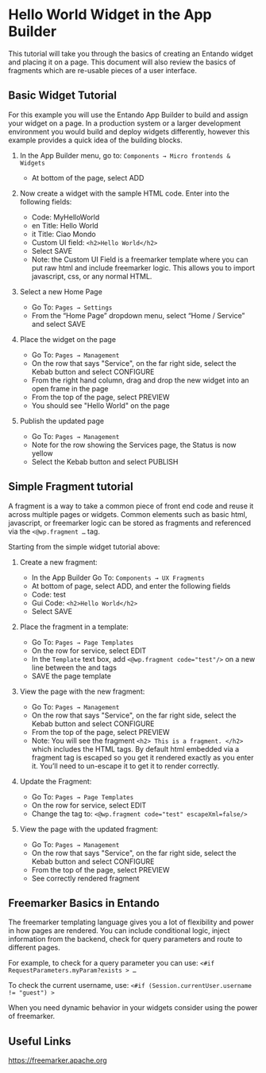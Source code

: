 # Hello World Widget in the App Builder

This tutorial will take you through the basics of creating an Entando
widget and placing it on a page. This document will also review the
basics of fragments which are re-usable pieces of a user interface.

## Basic Widget Tutorial

For this example you will use the Entando App Builder to build and
assign your widget on a page. In a production system or a larger
development environment you would build and deploy widgets differently,
however this example provides a quick idea of the building blocks.

1. In the App Builder menu, go to: `Components → Micro frontends & Widgets`
    -   At bottom of the page, select ADD 
    
2. Now create a widget with the sample HTML code.  Enter into the following fields: 
    -   Code: MyHelloWorld
    -   en Title: Hello World
    -   it Title: Ciao Mondo
    -   Custom UI field: `<h2>Hello World</h2>`
    -   Select SAVE
    -   Note: the Custom UI Field is a freemarker template where you can put raw html and include freemarker logic. This allows you to import javascript, css, or any normal HTML.
    
3. Select a new Home Page
    -   Go To: `Pages → Settings`
    -   From the “Home Page” dropdown menu, select “Home / Service” and select SAVE
    
4. Place the widget on the page
    -   Go To: `Pages → Management`
    -   On the row that says "Service", on the far right side, select the Kebab button and select CONFIGURE
    -   From the right hand column, drag and drop the new widget into an open frame in the page
    -   From the top of the page, select PREVIEW 
    -   You should see "Hello World" on the page
    
5. Publish the updated page
    -   Go To: `Pages → Management`
    -   Note for the row showing the Services page, the Status is now yellow
    -   Select the Kebab button and select PUBLISH


## Simple Fragment tutorial

A fragment is a way to take a common piece of front end code and reuse
it across multiple pages or widgets. Common elements such as basic html,
javascript, or freemarker logic can be stored as fragments and
referenced via the `<@wp.fragment …` tag.

Starting from the simple widget tutorial above:
1. Create a new fragment:
    -   In the App Builder Go To: `Components → UX Fragments`
    -   At bottom of page, select ADD, and enter the following fields
    -   Code: test
    -   Gui Code: `<h2>Hello World</h2>`
    -   Select SAVE
        
2. Place the fragment in a template:
    -   Go To: `Pages → Page Templates`
    -   On the row for service, select EDIT
    -   In the `Template` text box, add  `<@wp.fragment code="test"/>` on a new line between the <body> and  </body> tags
    -   SAVE the page template
    
3. View the page with the new fragment:
    -   Go To: `Pages → Management`
    -   On the row that says "Service", on the far right side, select the Kebab button and select CONFIGURE
    -   From the top of the page, select PREVIEW 
    -   Note: You will see the fragment `<h2> This is a fragment. </h2>` which includes the HTML tags. By default html embedded via a fragment tag is escaped so you get it rendered exactly as you enter it. You’ll need to un-escape it to get it to render correctly.

4. Update the Fragment:
    -   Go To: `Pages → Page Templates`
    -   On the row for service, select EDIT
    -   Change the tag to: `<@wp.fragment code="test" escapeXml=false/>`
    
5. View the page with the updated fragment:
    -   Go To: `Pages → Management`
    -   On the row that says "Service", on the far right side, select the Kebab button and select CONFIGURE
    -   From the top of the page, select PREVIEW 
    -   See correctly rendered fragment


## Freemarker Basics in Entando

The freemarker templating language gives you a lot of flexibility and
power in how pages are rendered. You can include conditional logic,
inject information from the backend, check for query parameters and
route to different pages.

For example, to check for a query parameter you can use:
`<#if RequestParameters.myParam?exists > …`

To check the current username, use:
`<#if (Session.currentUser.username != "guest") >`

When you need dynamic behavior in your widgets consider using the power
of freemarker.

## Useful Links

<https://freemarker.apache.org>
